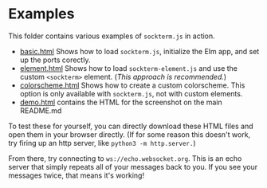 # Examples
This folder contains various examples of `sockterm.js` in action.

- [basic.html](basic.html) Shows how to load `sockterm.js`, initialize the Elm app, and set up the ports corectly.
- [element.html](element.html) Shows how to load `sockterm-element.js` and use the custom `<sockterm>` element. (*This approach is recommended.*)
- [colorscheme.html](colorscheme.html) Shows how to create a custom colorscheme. This option is only available with `sockterm.js`, not with custom elements.
- [demo.html](demo.html) contains the HTML for the screenshot on the main README.md


To test these for yourself, you can directly download these HTML files and open them in your browser directly.
(If for some reason this doesn't work, try firing up an http server, like `python3 -m http.server.`)

From there, try connecting to `ws://echo.websocket.org`.
This is an echo server that simply repeats all of your messages back to you.
If you see your messages twice, that means it's working!
